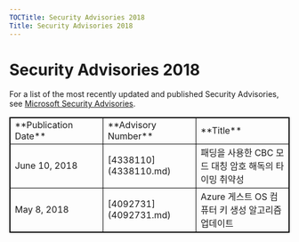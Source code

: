 ```yaml
---
TOCTitle: Security Advisories 2018
Title: Security Advisories 2018
---
```


Security Advisories 2018
========================

For a list of the most recently updated and published Security Advisories, see [Microsoft Security Advisories](https://technet.microsoft.com/en-us/security/dn530791).
  
<table style="border:1px solid black;">
<colgroup>
<col width="33%" />
<col width="33%" />
<col width="33%" />
</colgroup>
<tbody>
<tr class="odd">
<td style="border:1px solid black;">**Publication Date**</td>
<td style="border:1px solid black;">**Advisory Number**</td>
<td style="border:1px solid black;">**Title**</td>
</tr>
<tr class="even">
<td style="border:1px solid black;">June 10, 2018</td>
<td style="border:1px solid black;">[4338110](4338110.md) </td>
<td style="border:1px solid black;">패딩을 사용한 CBC 모드 대칭 암호 해독의 타이밍 취약성</td>
</tr>
<tr class="odd">
<td style="border:1px solid black;">May 8, 2018</td>
<td style="border:1px solid black;">[4092731](4092731.md) </td>
<td style="border:1px solid black;">Azure 게스트 OS 컴퓨터 키 생성 알고리즘 업데이트</td>
</tr>
</tbody>
</table>
